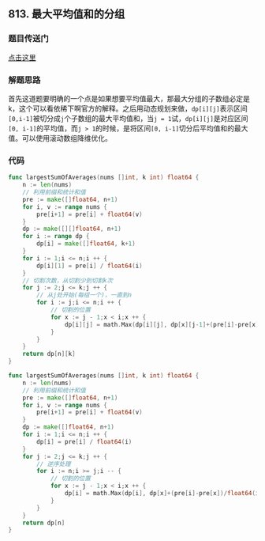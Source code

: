 ## 813. 最大平均值和的分组

### 题目传送门

[点击这里](https://leetcode.cn/problems/largest-sum-of-averages/)

### 解题思路

首先这道题要明确的一个点是如果想要平均值最大，那最大分组的子数组必定是k，这个可以看依稀下啊官方的解释。之后用动态规划来做，`dp[i][j]`表示区间`[0,i-1]`被切分成`j`个子数组的最大平均值和，当`j = 1`试，`dp[i][j]`是对应区间`[0, i-1]`的平均值，而`j > 1`的时候，是将区间`[0, i-1]`切分后平均值和的最大值。可以使用滚动数组降维优化。

### 代码

```go
func largestSumOfAverages(nums []int, k int) float64 {
    n := len(nums)
    // 利用前缀和统计和值
    pre := make([]float64, n+1)
    for i, v := range nums {
        pre[i+1] = pre[i] + float64(v)
    }
    dp := make([][]float64, n+1)
    for i := range dp {
        dp[i] = make([]float64, k+1)
    }
    for i := 1;i <= n;i ++ {
        dp[i][1] = pre[i] / float64(i)
    }
	// 切割次数，从切割少到切割k次
    for j := 2;j <= k;j ++ {
		// 从j处开始(每组一个)，一直到n
        for i := j;i <= n;i ++ {
            // 切割的位置
            for x := j - 1;x < i;x ++ {
                dp[i][j] = math.Max(dp[i][j], dp[x][j-1]+(pre[i]-pre[x])/float64(i-x))
            }
        }
    }
    return dp[n][k]
}
```

```go
func largestSumOfAverages(nums []int, k int) float64 {
    n := len(nums)
    // 利用前缀和统计和值
    pre := make([]float64, n+1)
    for i, v := range nums {
        pre[i+1] = pre[i] + float64(v)
    }
    dp := make([]float64, n+1)
    for i := 1;i <= n;i ++ {
        dp[i] = pre[i] / float64(i)
    }
    for j := 2;j <= k;j ++ {
        // 逆序处理
        for i := n;i >= j;i -- {
            // 切割的位置
            for x := j - 1;x < i;x ++ {
                dp[i] = math.Max(dp[i], dp[x]+(pre[i]-pre[x])/float64(i-x))
            }
        }
    }
    return dp[n]
}

```